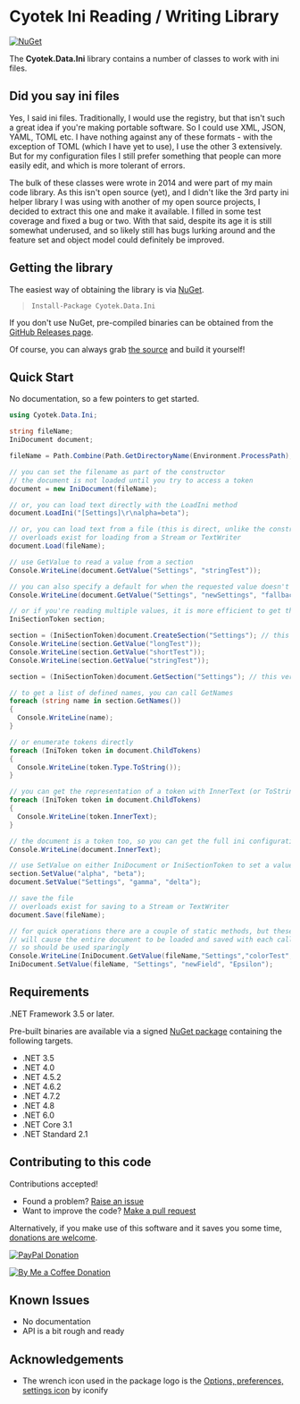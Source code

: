 # Cyotek Ini Reading / Writing Library

[![NuGet][nugetbadge]][nuget]

The **Cyotek.Data.Ini** library contains a number of classes to
work with ini files.

## Did you say ini files

Yes, I said ini files. Traditionally, I would use the registry,
but that isn't such a great idea if you're making portable
software. So I could use XML, JSON, YAML, TOML etc. I have
nothing against any of these formats - with the exception of
TOML (which I have yet to use), I use the other 3 extensively.
But for my configuration files I still prefer something that
people can more easily edit, and which is more tolerant of
errors.

The bulk of these classes were wrote in 2014 and were part of my
main code library. As this isn't open source (yet), and I didn't
like the 3rd party ini helper library I was using with another
of my open source projects, I decided to extract this one and
make it available. I filled in some test coverage and fixed a
bug or two. With that said, despite its age it is still somewhat
underused, and so likely still has bugs lurking around and the
feature set and object model could definitely be improved.

## Getting the library

The easiest way of obtaining the library is via [NuGet][nuget].

> `Install-Package Cyotek.Data.Ini`

If you don't use NuGet, pre-compiled binaries can be obtained
from the [GitHub Releases page][ghrel].

Of course, you can always grab [the source][ghsrc] and build it
yourself!

## Quick Start

No documentation, so a few pointers to get started.

```csharp
using Cyotek.Data.Ini;

string fileName;
IniDocument document;

fileName = Path.Combine(Path.GetDirectoryName(Environment.ProcessPath), "settings.ini");

// you can set the filename as part of the constructor
// the document is not loaded until you try to access a token
document = new IniDocument(fileName);

// or, you can load text directly with the LoadIni method
document.LoadIni("[Settings]\r\nalpha=beta");

// or, you can load text from a file (this is direct, unlike the constructor)
// overloads exist for loading from a Stream or TextWriter
document.Load(fileName);

// use GetValue to read a value from a section
Console.WriteLine(document.GetValue("Settings", "stringTest"));

// you can also specify a default for when the requested value doesn't exist
Console.WriteLine(document.GetValue("Settings", "newSettings", "fallback"));

// or if you're reading multiple values, it is more efficient to get the section first
IniSectionToken section;

section = (IniSectionToken)document.CreateSection("Settings"); // this will return the existing section if found, or create a new one if not
Console.WriteLine(section.GetValue("longTest"));
Console.WriteLine(section.GetValue("shortTest"));
Console.WriteLine(section.GetValue("stringTest"));

section = (IniSectionToken)document.GetSection("Settings"); // this version returns null if the section doesn't exist

// to get a list of defined names, you can call GetNames
foreach (string name in section.GetNames())
{
  Console.WriteLine(name);
}

// or enumerate tokens directly
foreach (IniToken token in document.ChildTokens)
{
  Console.WriteLine(token.Type.ToString());
}

// you can get the representation of a token with InnerText (or ToString(), they are equivalent)
foreach (IniToken token in document.ChildTokens)
{
  Console.WriteLine(token.InnerText);
}

// the document is a token too, so you can get the full ini configuration the same way
Console.WriteLine(document.InnerText);

// use SetValue on either IniDocument or IniSectionToken to set a value
section.SetValue("alpha", "beta");
document.SetValue("Settings", "gamma", "delta");

// save the file
// overloads exist for saving to a Stream or TextWriter
document.Save(fileName);

// for quick operations there are a couple of static methods, but these
// will cause the entire document to be loaded and saved with each call
// so should be used sparingly
Console.WriteLine(IniDocument.GetValue(fileName,"Settings","colorTest","Black"));
IniDocument.SetValue(fileName, "Settings", "newField", "Epsilon");
```

## Requirements

.NET Framework 3.5 or later.

Pre-built binaries are available via a signed [NuGet
package][nuget] containing the following targets.

* .NET 3.5
* .NET 4.0
* .NET 4.5.2
* .NET 4.6.2
* .NET 4.7.2
* .NET 4.8
* .NET 6.0
* .NET Core 3.1
* .NET Standard 2.1

## Contributing to this code

Contributions accepted!

* Found a problem? [Raise an issue][ghissue]
* Want to improve the code? [Make a pull request][ghpull]

Alternatively, if you make use of this software and it saves you
some time, [donations are welcome][donate].

[![PayPal Donation][paypalimg]][paypal]

[![By Me a Coffee Donation][bmacimg]][bmac]

## Known Issues

* No documentation
* API is a bit rough and ready

## Acknowledgements

* The wrench icon used in the package logo is the [Options,
  preferences, settings icon][IconRef] by iconify

[IconRef]: https://www.iconfinder.com/icons/510859/options_preferences_settings_tools_icon

[nuget]: https://www.nuget.org/packages/Cyotek.Data.Ini/
[nugetbadge]: https://img.shields.io/nuget/vpre/Cyotek.Data.Ini

[ghissue]: https://github.com/cyotek/Cyotek.Data.Ini/issues
[ghpull]: https://github.com/cyotek/Cyotek.Data.Ini/pulls
[ghrel]: https://github.com/cyotek/Cyotek.Data.Ini/releases
[ghsrc]: https://github.com/cyotek/Cyotek.Data.Ini

[donate]: https://www.cyotek.com/contribute
[paypal]: https://www.paypal.me/cyotek
[paypalimg]: https://static.cyotek.com/assets/images/donate.gif
[bmac]: https://www.buymeacoffee.com/cyotek
[bmacimg]: https://static.cyotek.com/assets/images/bmac.png
